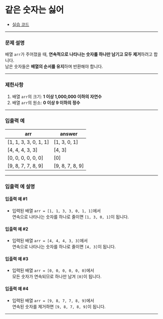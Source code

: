 # 같은 숫자는 싫어

- [실습 코드](실습.java)

---

### 문제 설명
배열 `arr`가 주어졌을 때, **연속적으로 나타나는 숫자를 하나만 남기고 모두 제거**하려고 합니다.  
남은 숫자들은 **배열의 순서를 유지**하며 반환해야 합니다.

---

### 제한사항
1. 배열 `arr`의 크기: **1 이상 1,000,000 이하의 자연수**
2. 배열 `arr`의 원소: **0 이상 9 이하의 정수**

---

### 입출력 예

|arr|answer|
|---|---|
|[1, 1, 3, 3, 0, 1, 1]|[1, 3, 0, 1]|
|[4, 4, 4, 3, 3]|[4, 3]|
|[0, 0, 0, 0, 0, 0]|[0]|
|[9, 8, 7, 7, 8, 9]|[9, 8, 7, 8, 9]|

---

### 입출력 예 설명

#### 입출력 예 #1
- 입력된 배열 `arr = [1, 1, 3, 3, 0, 1, 1]`에서  
  연속으로 나타나는 숫자를 하나로 줄이면 `[1, 3, 0, 1]`이 됩니다.

#### 입출력 예 #2
- 입력된 배열 `arr = [4, 4, 4, 3, 3]`에서  
  연속으로 나타나는 숫자를 하나로 줄이면 `[4, 3]`이 됩니다.

#### 입출력 예 #3
- 입력된 배열 `arr = [0, 0, 0, 0, 0, 0]`에서  
  모든 숫자가 연속되므로 하나만 남겨 `[0]`이 됩니다.

#### 입출력 예 #4
- 입력된 배열 `arr = [9, 8, 7, 7, 8, 9]`에서  
  연속된 숫자를 제거하면 `[9, 8, 7, 8, 9]`이 됩니다.

---
